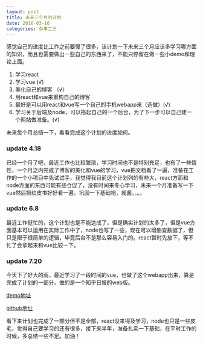 ```yaml
---
layout: post
title: 未来三个月的计划
date: 2016-03-16
categories: 杂事二三
---
```


感觉自己的进度比工作之前要慢了很多，该计划一下未来三个月应该多学习哪方面的知识，而且也需要做出一些自己的东西来了，不能只停留在做一些小demo和理论上面。

1. 学习react
2. 学习vue (√)
3. 美化自己的博客 （√）
4. 用react和vue来重构自己的博客 
5. 最好是可以用react和vue写一个自己的手机webapp来（选做）(√)
6. 学习关于后端及node，可以搭起自己的一个后台，为了下一步可以自己建一个网站做准备。(√)

未来每个月总结一下，看看完成这个计划的进度如何。

### update 4.18

已经一个月了吧，最近工作也比较繁琐，学习时间也不是特别充足，也有了一些惰性，一个月之内完成了博客的美化和vue的学习，vue把文档看了一遍，准备在工作的一个小项目中先试试手，我觉得我目前这个计划列的有些大，react方面和node方面的东西可能有些仓促了，没有时间来专心学习，未来一个月准备写一下vue然后把红皮书好好看一遍，巩固一下基础吧，就酱。。。。

### update 6.8

最近工作挺忙的，这个计划也是不能达成了，但是确实计划的太多了，但是vue方面基本可以运用在实际工作中了，node也写了一些，现在可以增删查数据了，但只是限于很简单的逻辑，毕竟后台不是那么容易入门的。react暂时先放下，等不忙了会拿起来和vue比较一下。

### update 7.20

今天下了好大的雨，最近学习了一段时间的vue，也做了这个webapp出来，算是完成了计划的一部分。做的是一个知乎日报的web版。

[demo地址](http://zhihudaily-vue.yatessss.com/)

[github地址](https://github.com/yatessss/zhihudaily-vue)

看下来计划也完成了一部分但不是全部，react没来得及学习，node也只是一些皮毛，觉得自己要学习的还有很多，接下来半年，准备扎实一下基础，在平时工作的时候，多总结一些不足。加油！
